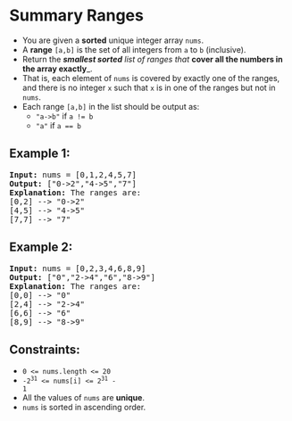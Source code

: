 # Summary Ranges
- You are given a **sorted** unique integer array `nums`.
- A **range** `[a,b]` is the set of all integers from `a` to `b` (inclusive).
- Return the _**smallest sorted** list of ranges that_ **cover all the numbers in the array exactly**_. 
- That is, each element of `nums` is covered by exactly one of the ranges, and there is no integer `x` such that `x` is in one of the ranges but not in `nums`.
- Each range `[a,b]` in the list should be output as:
  - `"a->b"` if `a != b`
  - `"a"` if `a == b`


## Example 1:
<pre>
<b>Input:</b> nums = [0,1,2,4,5,7]
<b>Output:</b> ["0->2","4->5","7"]
<b>Explanation:</b> The ranges are:
[0,2] --> "0->2"
[4,5] --> "4->5"
[7,7] --> "7"
</pre>

## Example 2:
<pre>
<b>Input:</b> nums = [0,2,3,4,6,8,9]
<b>Output:</b> ["0","2->4","6","8->9"]
<b>Explanation:</b> The ranges are:
[0,0] --> "0"
[2,4] --> "2->4"
[6,6] --> "6"
[8,9] --> "8->9"
</pre>

## Constraints:

- `0 <= nums.length <= 20`
- <code>-2<sup>31</sup> <= nums[i] <= 2<sup>31</sup> - 1</code>
- All the values of `nums` are **unique**.
- `nums` is sorted in ascending order.